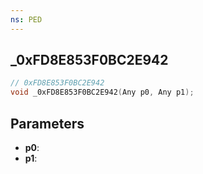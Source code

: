 ```yaml
---
ns: PED
---
```

## _0xFD8E853F0BC2E942

```c
// 0xFD8E853F0BC2E942
void _0xFD8E853F0BC2E942(Any p0, Any p1);
```

## Parameters
* **p0**:
* **p1**:
